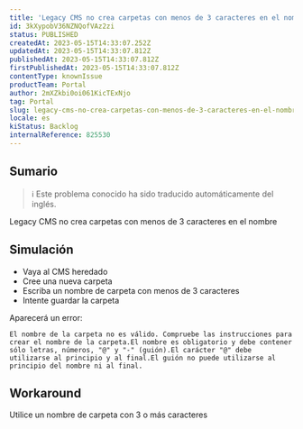 ```yaml
---
title: 'Legacy CMS no crea carpetas con menos de 3 caracteres en el nombre'
id: 3kXypobV36NZNQofVAz2zi
status: PUBLISHED
createdAt: 2023-05-15T14:33:07.252Z
updatedAt: 2023-05-15T14:33:07.812Z
publishedAt: 2023-05-15T14:33:07.812Z
firstPublishedAt: 2023-05-15T14:33:07.812Z
contentType: knownIssue
productTeam: Portal
author: 2mXZkbi0oi061KicTExNjo
tag: Portal
slug: legacy-cms-no-crea-carpetas-con-menos-de-3-caracteres-en-el-nombre
locale: es
kiStatus: Backlog
internalReference: 825530
---
```


## Sumario

>ℹ️ Este problema conocido ha sido traducido automáticamente del inglés.


Legacy CMS no crea carpetas con menos de 3 caracteres en el nombre


##

## Simulación



- Vaya al CMS heredado
- Cree una nueva carpeta
- Escriba un nombre de carpeta con menos de 3 caracteres
- Intente guardar la carpeta

Aparecerá un error:

    El nombre de la carpeta no es válido. Compruebe las instrucciones para crear el nombre de la carpeta.El nombre es obligatorio y debe contener sólo letras, números, "@" y "-" (guión).El carácter "@" debe utilizarse al principio y al final.El guión no puede utilizarse al principio del nombre ni al final.




## Workaround


Utilice un nombre de carpeta con 3 o más caracteres




